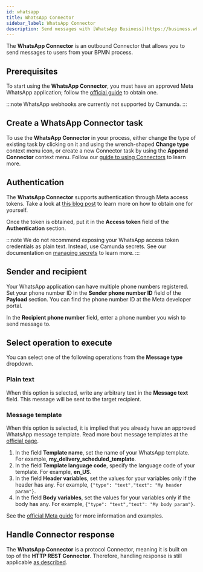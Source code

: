 ```yaml
---
id: whatsapp
title: WhatsApp Connector
sidebar_label: WhatsApp Connector
description: Send messages with [WhatsApp Business](https://business.whatsapp.com/) from your BPMN process.
---
```


The **WhatsApp Connector** is an outbound Connector that allows you to send messages to users from your BPMN process.

## Prerequisites

To start using the **WhatsApp Connector**, you must have an approved Meta WhatsApp application; follow the [official guide](https://developers.facebook.com/docs/whatsapp/cloud-api/get-started) to obtain one.

:::note
WhatsApp webhooks are currently not supported by Camunda.
:::

## Create a WhatsApp Connector task

To use the **WhatsApp Connector** in your process, either change the type of existing task by clicking on it and using
the wrench-shaped **Change type** context menu icon, or create a new Connector task by using the **Append Connector** context menu.
Follow our [guide to using Connectors](/components/connectors/use-connectors/index.md) to learn more.

## Authentication

The **WhatsApp Connector** supports authentication through Meta access tokens. Take a look at [this blog post](https://developers.facebook.com/blog/post/2022/12/05/auth-tokens/) to learn more on how to obtain one for yourself.

Once the token is obtained, put it in the **Access token** field of the **Authentication** section.

:::note
We do not recommend exposing your WhatsApp access token credentials as plain text. Instead, use Camunda secrets.
See our documentation on [managing secrets](/components/console/manage-clusters/manage-secrets.md) to learn more.
:::

## Sender and recipient

Your WhatsApp application can have multiple phone numbers registered. Set your phone number ID in the **Sender phone number ID** field
of the **Payload** section. You can find the phone number ID at the Meta developer portal.

In the **Recipient phone number** field, enter a phone number you wish to send message to.

## Select operation to execute

You can select one of the following operations from the **Message type** dropdown.

### Plain text

When this option is selected, write any arbitrary text in the **Message text** field. This message will be sent to the target recipient.

### Message template

When this option is selected, it is implied that you already have an approved WhatsApp message template.
Read more bout message templates at the [official page](https://developers.facebook.com/docs/whatsapp/message-templates/guidelines/).

1. In the field **Template name**, set the name of your WhatsApp template. For example, **my_delivery_scheduled_template**.
2. In the field **Template language code**, specify the language code of your template. For example, **en_US**.
3. In the field **Header variables**, set the values for your variables only if the header has any. For example, `{"type": "text","text": "My header param"}`.
4. In the field **Body variables**, set the values for your variables only if the body has any. For example, `{"type": "text","text": "My body param"}`.

See the [official Meta guide](https://developers.facebook.com/docs/whatsapp/cloud-api/guides/send-message-templates/) for more information and examples.

## Handle Connector response

The **WhatsApp Connector** is a protocol Connector, meaning it is built on top of the **HTTP REST Connector**. Therefore,
handling response is still applicable [as described](/components/connectors/protocol/rest.md#response).
